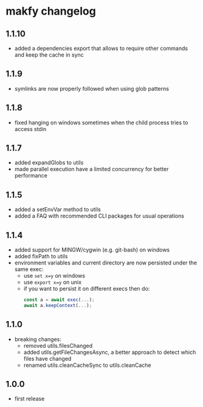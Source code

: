 # makfy changelog

## 1.1.10
- added a dependencies export that allows to require other commands and keep the cache in sync

## 1.1.9
- symlinks are now properly followed when using glob patterns

## 1.1.8
- fixed hanging on windows sometimes when the child process tries to access stdin

## 1.1.7
- added expandGlobs to utils
- made parallel execution have a limited concurrency for better performance

## 1.1.5
- added a setEnvVar method to utils
- added a FAQ with recommended CLI packages for usual operations

## 1.1.4
- added support for MINGW/cygwin (e.g. git-bash) on windows
- added fixPath to utils
- environment variables and current directory are now persisted under the same exec:
  - use ```set x=y``` on windows 
  - use ```export x=y``` on unix
  - if you want to persist it on different execs then do:
    ```js
    const a = await exec(...);
    await a.keepContext(...);
    ```

## 1.1.0

- breaking changes:
  - removed utils.filesChanged
  - added utils.getFileChangesAsync, a better approach to detect which files have changed
  - renamed utils.cleanCacheSync to utils.cleanCache

## 1.0.0

- first release

